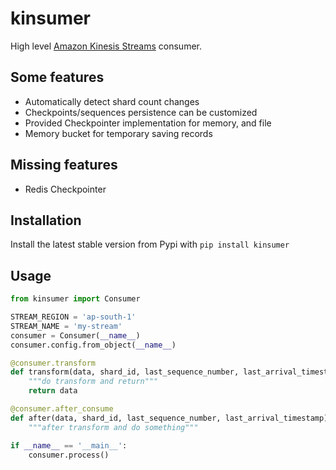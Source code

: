 kinsumer
========

High level [Amazon Kinesis Streams](https://aws.amazon.com/kinesis/streams/) consumer.

Some features
-------------

* Automatically detect shard count changes
* Checkpoints/sequences persistence can be customized
* Provided Checkpointer implementation for memory, and file
* Memory bucket for temporary saving records

Missing features
----------------

* Redis Checkpointer

Installation
------------

Install the latest stable version from Pypi with `pip install kinsumer`

Usage
-----

```python
from kinsumer import Consumer

STREAM_REGION = 'ap-south-1'
STREAM_NAME = 'my-stream'
consumer = Consumer(__name__)
consumer.config.from_object(__name__)

@consumer.transform
def transform(data, shard_id, last_sequence_number, last_arrival_timestamp):
    """do transform and return"""
    return data

@consumer.after_consume
def after(data, shard_id, last_sequence_number, last_arrival_timestamp):
    """after transform and do something"""

if __name__ == '__main__':
    consumer.process()
```
